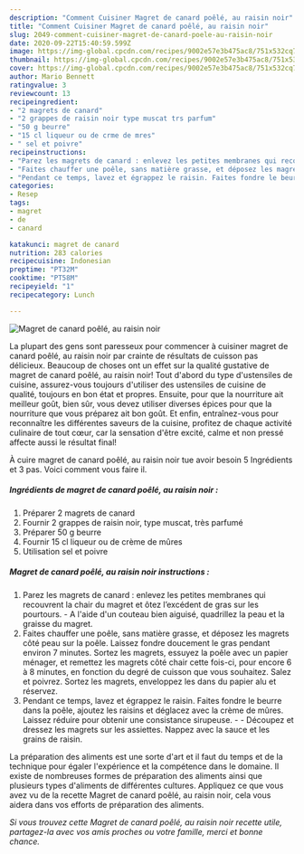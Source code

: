 ```yaml
---
description: "Comment Cuisiner Magret de canard poêlé, au raisin noir"
title: "Comment Cuisiner Magret de canard poêlé, au raisin noir"
slug: 2049-comment-cuisiner-magret-de-canard-poele-au-raisin-noir
date: 2020-09-22T15:40:59.599Z
image: https://img-global.cpcdn.com/recipes/9002e57e3b475ac8/751x532cq70/magret-de-canard-poele-au-raisin-noir-photo-principale-de-la-recette.jpg
thumbnail: https://img-global.cpcdn.com/recipes/9002e57e3b475ac8/751x532cq70/magret-de-canard-poele-au-raisin-noir-photo-principale-de-la-recette.jpg
cover: https://img-global.cpcdn.com/recipes/9002e57e3b475ac8/751x532cq70/magret-de-canard-poele-au-raisin-noir-photo-principale-de-la-recette.jpg
author: Mario Bennett
ratingvalue: 3
reviewcount: 13
recipeingredient:
- "2 magrets de canard"
- "2 grappes de raisin noir type muscat trs parfum"
- "50 g beurre"
- "15 cl liqueur ou de crme de mres"
- " sel et poivre"
recipeinstructions:
- "Parez les magrets de canard : enlevez les petites membranes qui recouvrent la chair du magret et ôtez l’excédent de gras sur les pourtours. A l&#39;aide d&#39;un couteau bien aiguisé, quadrillez la peau et la graisse du magret."
- "Faites chauffer une poêle, sans matière grasse, et déposez les magrets côté peau sur la poêle. Laissez fondre doucement le gras pendant environ 7 minutes. Sortez les magrets, essuyez la poêle avec un papier ménager, et remettez les magrets côté chair cette fois-ci, pour encore 6 à 8 minutes, en fonction du degré de cuisson que vous souhaitez. Salez et poivrez. Sortez les magrets, enveloppez les dans du papier alu et réservez."
- "Pendant ce temps, lavez et égrappez le raisin. Faites fondre le beurre dans la poêle, ajoutez les raisins et déglacez avec la crème de mûres. Laissez réduire pour obtenir une consistance sirupeuse.  Découpez et dressez les magrets sur les assiettes. Nappez avec la sauce et les grains de raisin."
categories:
- Resep
tags:
- magret
- de
- canard

katakunci: magret de canard 
nutrition: 283 calories
recipecuisine: Indonesian
preptime: "PT32M"
cooktime: "PT58M"
recipeyield: "1"
recipecategory: Lunch

---
```



![Magret de canard poêlé, au raisin noir](https://img-global.cpcdn.com/recipes/9002e57e3b475ac8/751x532cq70/magret-de-canard-poele-au-raisin-noir-photo-principale-de-la-recette.jpg)

La plupart des gens sont paresseux pour commencer à cuisiner magret de canard poêlé, au raisin noir par crainte de résultats de cuisson pas délicieux. Beaucoup de choses ont un effet sur la qualité gustative de magret de canard poêlé, au raisin noir! Tout d'abord du type d'ustensiles de cuisine, assurez-vous toujours d'utiliser des ustensiles de cuisine de qualité, toujours en bon état et propres. Ensuite, pour que la nourriture ait meilleur goût, bien sûr, vous devez utiliser diverses épices pour que la nourriture que vous préparez ait bon goût. Et enfin, entraînez-vous pour reconnaître les différentes saveurs de la cuisine, profitez de chaque activité culinaire de tout cœur, car la sensation d'être excité, calme et non pressé affecte aussi le résultat final!

<!--inarticleads1-->

À cuire magret de canard poêlé, au raisin noir tue avoir besoin 5 Ingrédients et 3 pas. Voici comment vous faire il.

##### Ingrédients de magret de canard poêlé, au raisin noir :

1. Préparer 2 magrets de canard
1. Fournir 2 grappes de raisin noir, type muscat, très parfumé
1. Préparer 50 g beurre
1. Fournir 15 cl liqueur ou de crème de mûres
1. Utilisation  sel et poivre




<!--inarticleads2-->

##### Magret de canard poêlé, au raisin noir instructions :

1. Parez les magrets de canard : enlevez les petites membranes qui recouvrent la chair du magret et ôtez l’excédent de gras sur les pourtours. - A l&#39;aide d&#39;un couteau bien aiguisé, quadrillez la peau et la graisse du magret.
1. Faites chauffer une poêle, sans matière grasse, et déposez les magrets côté peau sur la poêle. Laissez fondre doucement le gras pendant environ 7 minutes. Sortez les magrets, essuyez la poêle avec un papier ménager, et remettez les magrets côté chair cette fois-ci, pour encore 6 à 8 minutes, en fonction du degré de cuisson que vous souhaitez. Salez et poivrez. Sortez les magrets, enveloppez les dans du papier alu et réservez.
1. Pendant ce temps, lavez et égrappez le raisin. Faites fondre le beurre dans la poêle, ajoutez les raisins et déglacez avec la crème de mûres. Laissez réduire pour obtenir une consistance sirupeuse. -  - Découpez et dressez les magrets sur les assiettes. Nappez avec la sauce et les grains de raisin.




<!--inarticleads1-->

<p>
La préparation des aliments est une sorte d'art et il faut du temps et de la technique pour égaler l'expérience et la compétence dans le domaine. Il existe de nombreuses formes de préparation des aliments ainsi que plusieurs types d'aliments de différentes cultures. Appliquez ce que vous avez vu de la recette Magret de canard poêlé, au raisin noir, cela vous aidera dans vos efforts de préparation des aliments.
</p>

<p>
<i>Si vous trouvez cette Magret de canard poêlé, au raisin noir recette utile, partagez-la avec vos amis proches ou votre famille, merci et bonne chance.</i>
</p>
